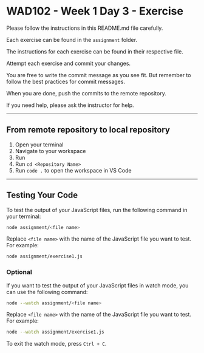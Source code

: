 # WAD102 - Week 1 Day 3 - Exercise

Please follow the instructions in this README.md file carefully.

Each exercise can be found in the `assignment` folder.

The instructions for each exercise can be found in their respective file.

Attempt each exercise and commit your changes.

You are free to write the commit message as you see fit. But remember to follow the best practices for commit messages.

When you are done, push the commits to the remote repository.

If you need help, please ask the instructor for help.

---

## From remote repository to local repository

1. Open your terminal
2. Navigate to your workspace
3. Run <Repository URL>
4. Run `cd <Repository Name>`
5. Run `code .` to open the workspace in VS Code

---

## Testing Your Code

To test the output of your JavaScript files, run the following command in your terminal:

```sh
node assignment/<file name>
```

Replace `<file name>` with the name of the JavaScript file you want to test. For example:

```sh
node assignment/exercise1.js
```

### Optional

If you want to test the output of your JavaScript files in watch mode, you can use the following command:

```sh
node --watch assignment/<file name>
```

Replace `<file name>` with the name of the JavaScript file you want to test. For example:

```sh
node --watch assignment/exercise1.js
```

To exit the watch mode, press `Ctrl + C`.
